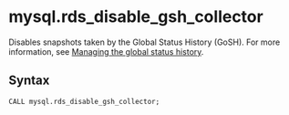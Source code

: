 # mysql\.rds\_disable\_gsh\_collector<a name="mysql_rds_disable_gsh_collector"></a>

Disables snapshots taken by the Global Status History \(GoSH\)\. For more information, see [Managing the global status history](Appendix.MySQL.CommonDBATasks.md#Appendix.MySQL.CommonDBATasks.GoSH)\.

## Syntax<a name="mysql_rds_disable_gsh_collector-syntax"></a>

 

```
CALL mysql.rds_disable_gsh_collector;
```